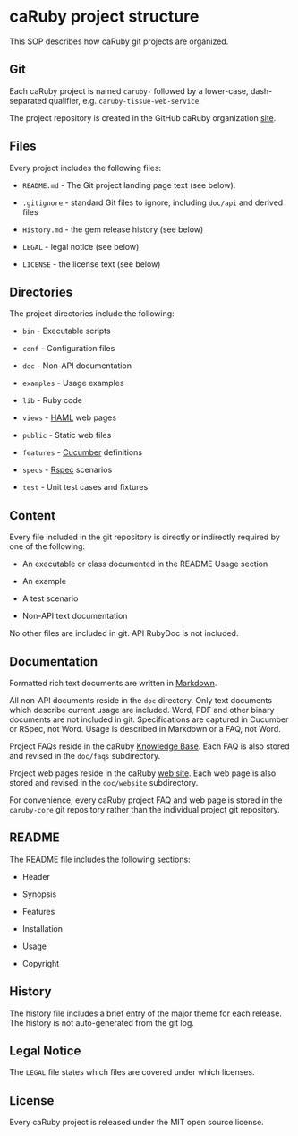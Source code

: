 caRuby project structure
========================
This SOP describes how caRuby git projects are organized.

Git
---
Each caRuby project is named `caruby-` followed by a lower-case, dash-separated qualifier,
e.g. `caruby-tissue-web-service`.

The project repository is created in the GitHub caRuby organization [site](github.com/caruby).

Files
-----
Every project includes the following files:

* `README.md` - The Git project landing page text (see below).

* `.gitignore` - standard Git files to ignore, including `doc/api` and derived files

* `History.md` - the gem release history (see below)

* `LEGAL` - legal notice (see below)

* `LICENSE` - the license text (see below)

Directories
-----------
The project directories include the following:

* `bin` - Executable scripts

* `conf` - Configuration files

* `doc` - Non-API documentation

* `examples` - Usage examples

* `lib` - Ruby code

* `views` - [HAML](haml-lang.com) web pages

* `public` - Static web files

* `features` - [Cucumber](cukes.info) definitions 

* `specs` - [Rspec](rspec.info) scenarios 

* `test` - Unit test cases and fixtures

Content
-------
Every file included in the git repository is directly or indirectly required by one of the following:

* An executable or class documented in the README Usage section

* An example

* A test scenario

* Non-API text documentation

No other files are included in git. API RubyDoc is not included.

Documentation
-------------
Formatted rich text documents are written in [Markdown](http://daringfireball.net/projects/markdown/).

All non-API documents reside in the `doc` directory. Only text documents which describe current usage
are included. Word, PDF and other binary documents are not included in git. Specifications are captured
in Cucumber or RSpec, not Word. Usage is described in Markdown or a FAQ, not Word.

Project FAQs reside in the caRuby [Knowledge Base](caruby.tenderapp.com/kb). Each FAQ is also stored and
revised in the `doc/faqs` subdirectory.

Project web pages reside in the caRuby [web site](caruby.rubyforge.org/). Each web page is also stored and
revised in the `doc/website` subdirectory.

For convenience, every caRuby project FAQ and web page is stored in the `caruby-core` git repository rather
than the individual project git repository.

README
------
The README file includes the following sections:

* Header

* Synopsis

* Features

* Installation

* Usage

* Copyright

History
-------
The history file includes a brief entry of the major theme for each release. The history is not
auto-generated from the git log.

Legal Notice
------------
The `LEGAL` file states which files are covered under which licenses.

License
-------
Every caRuby project is released under the MIT open source license.

